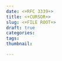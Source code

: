 ```yaml
---
date: <+RFC 3339+>
title: <+CURSOR+>
slug: <+FILE ROOT+>
draft: true
categories:
tags:
thumbnail:

---
```

